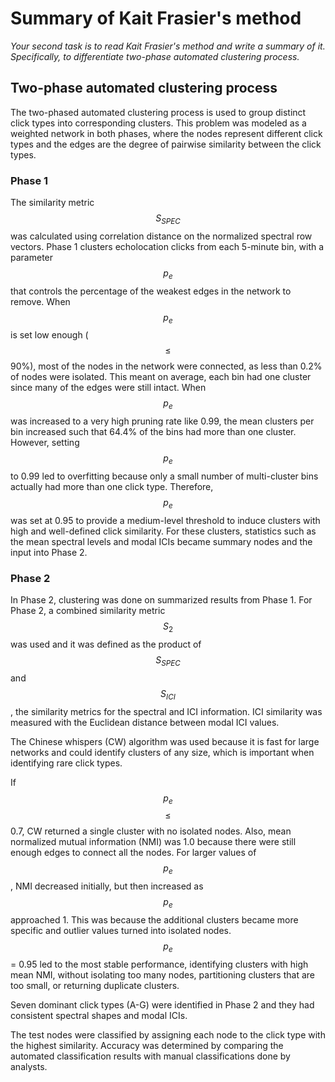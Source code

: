 # Summary of Kait Frasier's method

*Your second task is to read Kait Frasier's method and write a summary of it. Specifically, to differentiate two-phase automated clustering process.*

## Two-phase automated clustering process
The two-phased automated clustering process is used to group distinct click types into corresponding clusters. This problem was modeled as a weighted network in both phases, where the nodes represent different click types and the edges are the degree of pairwise similarity between the click types.

### Phase 1
The similarity metric $$S_{SPEC}$$ was calculated using correlation distance on the normalized spectral row vectors. Phase 1 clusters echolocation clicks from each 5-minute bin, with a parameter $$p_e$$ that controls the percentage of the weakest edges in the network to remove. When $$p_e$$ is set low enough ($$\leq$$ 90%), most of the nodes in the network were connected, as less than 0.2% of nodes were isolated. This meant on average, each bin had one cluster since many of the edges were still intact. When $$p_e$$ was increased to a very high pruning rate like 0.99, the mean clusters per bin increased such that 64.4% of the bins had more than one cluster. However, setting $$p_e$$ to 0.99 led to overfitting because only a small number of multi-cluster bins actually had more than one click type. Therefore, $$p_e$$ was set at 0.95 to provide a medium-level threshold to induce clusters with high and well-defined click similarity. For these clusters, statistics such as the mean spectral levels and modal ICIs became summary nodes and the input into Phase 2.

### Phase 2
In Phase 2, clustering was done on summarized results from Phase 1. For Phase 2, a combined similarity metric $$S_2$$ was used and it was defined as the product of $$S_{SPEC}$$ and $$S_{ICI}$$, the similarity metrics for the spectral and ICI information. ICI similarity was measured with the Euclidean distance between modal ICI values.

The Chinese whispers (CW) algorithm was used because it is fast for large networks and could identify clusters of any size, which is important when identifying rare click types.

If $$p_e$$$$\leq$$ 0.7, CW returned a single cluster with no isolated nodes. Also, mean normalized mutual information (NMI) was 1.0 because there were still enough edges to connect all the nodes. For larger values of $$p_e$$, NMI decreased initially, but then increased as $$p_e$$ approached 1. This was because the additional clusters became more specific and outlier values turned into isolated nodes. $$p_e$$ = 0.95 led to the most stable performance, identifying clusters with high mean NMI, without isolating too many nodes, partitioning clusters that are too small, or returning duplicate clusters.

Seven dominant click types (A-G) were identified in Phase 2 and they had consistent spectral shapes and modal ICIs.

The test nodes were classified by assigning each node to the click type with the highest similarity. Accuracy was determined by comparing the automated classification results with manual classifications done by analysts.
